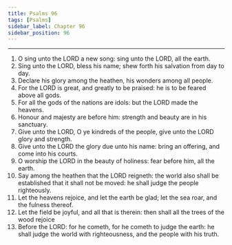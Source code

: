```yaml
---
title: Psalms 96
tags: [Psalms]
sidebar_label: Chapter 96
sidebar_position: 96
---
```


---
1. O sing unto the LORD a new song: sing unto the LORD, all the earth.
2. Sing unto the LORD, bless his name; shew forth his salvation from day to day.
3. Declare his glory among the heathen, his wonders among all people.
4. For the LORD is great, and greatly to be praised: he is to be feared above all gods.
5. For all the gods of the nations are idols: but the LORD made the heavens.
6. Honour and majesty are before him: strength and beauty are in his sanctuary.
7. Give unto the LORD, O ye kindreds of the people, give unto the LORD glory and strength.
8. Give unto the LORD the glory due unto his name: bring an offering, and come into his courts.
9. O worship the LORD in the beauty of holiness: fear before him, all the earth.
10. Say among the heathen that the LORD reigneth: the world also shall be established that it shall not be moved: he shall judge the people righteously.
11. Let the heavens rejoice, and let the earth be glad; let the sea roar, and the fulness thereof.
12. Let the field be joyful, and all that is therein: then shall all the trees of the wood rejoice
13. Before the LORD: for he cometh, for he cometh to judge the earth: he shall judge the world with righteousness, and the people with his truth.